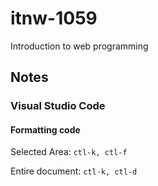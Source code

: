 # itnw-1059
Introduction to web programming
## Notes

### Visual Studio Code

#### Formatting code 

Selected Area:
```ctl-k, ctl-f```

Entire document:
```ctl-k, ctl-d```
